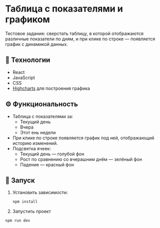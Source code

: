 # Таблица с показателями и графиком

Тестовое задание: сверстать таблицу, в которой отображаются различные показатели по дням, и при клике по строке — появляется график с динамикой данных.

## 🔧 Технологии

- React
- JavaScript
- CSS
- [Highcharts](https://www.highcharts.com/) для построения графика

## ⚙️ Функциональность

- Таблица с показателями за:
  - Текущий день
  - Вчера
  - Этот ень недели
- При клике по строке появляется график под ней, отображающий историю изменений.
- Подсветка ячеек:
  - Текущий день — голубой фон
  - Рост по сравнению со вчерашним днём — зелёный фон
  - Падение — красный фон

## 🚀 Запуск

1. Установить зависимости:

   ```bash
   npm install
2. Запустить проект
  ```bash
  npm run dev
